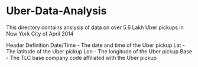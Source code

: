 # Uber-Data-Analysis
This directory contains anslysis of data on over 5.6 Lakh Uber pickups in New York City of April 2014

Header	Definition
Date/Time	- The date and time of the Uber pickup
Lat	 - The latitude of the Uber pickup
Lon	 - The longitude of the Uber pickup
Base - The TLC base company code affiliated with the Uber pickup
